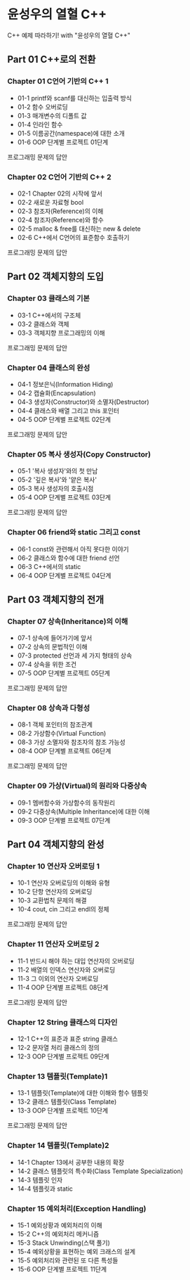 # 윤성우의 열혈 C++
C++ 예제 따라하기! with "윤성우의 열혈 C++"

## Part 01 C++로의 전환
### Chapter 01 C언어 기반의 C++ 1
* 01-1 printf와 scanf를 대신하는 입출력 방식
* 01-2 함수 오버로딩  
* 01-3 매개변수의 디폴트 값
* 01-4 인라인 함수
* 01-5 이름공간(namespace)에 대한 소개
* 01-6 OOP 단계별 프로젝트 01단계

프로그래밍 문제의 답안

### Chapter 02 C언어 기반의 C++ 2
* 02-1 Chapter 02의 시작에 앞서
* 02-2 새로운 자료형 bool
* 02-3 참조자(Reference)의 이해
* 02-4 참조자(Reference)와 함수
* 02-5 malloc & free를 대신하는 new & delete
* 02-6 C++에서 C언어의 표준함수 호출하기

프로그래밍 문제의 답안

## Part 02 객체지향의 도입
### Chapter 03 클래스의 기본
* 03-1 C++에서의 구조체
* 03-2 클래스와 객체
* 03-3 객체지향 프로그래밍의 이해

프로그래밍 문제의 답안

### Chapter 04 클래스의 완성
* 04-1 정보은닉(Information Hiding)
* 04-2 캡슐화(Encapsulation)
* 04-3 생성자(Constructor)와 소멸자(Destructor)
* 04-4 클래스와 배열 그리고 this 포인터
* 04-5 OOP 단계별 프로젝트 02단계

프로그래밍 문제의 답안 

### Chapter 05 복사 생성자(Copy Constructor)
* 05-1 '복사 생성자'와의 첫 만남
* 05-2 '깊은 복사'와 '얕은 복사'
* 05-3 복사 생성자의 호출시점
* 05-4 OOP 단계별 프로젝트 03단계

프로그래밍 문제의 답안

### Chapter 06 friend와 static 그리고 const
* 06-1 const와 관련해서 아직 못다한 이야기
* 06-2 클래스와 함수에 대한 friend 선언
* 06-3 C++에서의 static
* 06-4 OOP 단계별 프로젝트 04단계

## Part 03 객체지향의 전개
### Chapter 07 상속(Inheritance)의 이해
* 07-1 상속에 들어가기에 앞서
* 07-2 상속의 문법적인 이해
* 07-3 protected 선언과 세 가지 형태의 상속
* 07-4 상속을 위한 조건
* 07-5 OOP 단계별 프로젝트 05단계

프로그래밍 문제의 답안

### Chapter 08 상속과 다형성
* 08-1 객체 포인터의 참조관계
* 08-2 가상함수(Virtual Function)
* 08-3 가상 소멸자와 참조자의 참조 가능성
* 08-4 OOP 단계별 프로젝트 06단계

프로그래밍 문제의 답안

### Chapter 09 가상(Virtual)의 원리와 다중상속
* 09-1 멤버함수와 가상함수의 동작원리
* 09-2 다중상속(Multiple Inheritance)에 대한 이해
* 09-3 OOP 단계별 프로젝트 07단계

## Part 04 객체지향의 완성
### Chapter 10 연산자 오버로딩 1
* 10-1 연산자 오버로딩의 이해와 유형
* 10-2 단항 연산자의 오버로딩
* 10-3 교환법칙 문제의 해결
* 10-4 cout, cin 그리고 endl의 정체

프로그래밍 문제의 답안

### Chapter 11 연산자 오버로딩 2
* 11-1 반드시 해야 하는 대입 연산자의 오버로딩
* 11-2 배열의 인덱스 연산자와 오버로딩
* 11-3 그 이외의 연산자 오버로딩
* 11-4 OOP 단계별 프로젝트 08단계

프로그래밍 문제의 답안

### Chapter 12 String 클래스의 디자인
* 12-1 C++의 표준과 표준 string 클래스
* 12-2 문자열 처리 클래스의 정의
* 12-3 OOP 단계별 프로젝트 09단계

### Chapter 13 템플릿(Template)1
* 13-1 템플릿(Template)에 대한 이해와 함수 템플릿
* 13-2 클래스 템플릿(Class Template)
* 13-3 OOP 단계별 프로젝트 10단계

프로그래밍 문제의 답안 

### Chapter 14 템플릿(Template)2
* 14-1 Chapter 13에서 공부한 내용의 확장
* 14-2 클래스 템플릿의 특수화(Class Template Specialization)
* 14-3 템플릿 인자
* 14-4 템플릿과 static

### Chapter 15 예외처리(Exception Handling)
* 15-1 예외상황과 예외처리의 이해
* 15-2 C++의 예외처리 메커니즘
* 15-3 Stack Unwinding(스택 풀기)
* 15-4 예외상황을 표현하는 예외 크래스의 설계
* 15-5 예외처리와 관련된 또 다른 특성들
* 15-6 OOP 단계별 프로젝트 11단계  
